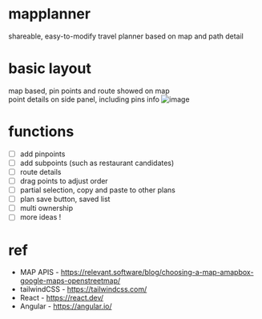 # mapplanner
shareable, easy-to-modify travel planner based on map and path detail

# basic layout
map based, pin points and route showed on map<br/>
point details on side panel, including pins info
![image](https://github.com/iven-yao/mapplanner/assets/25358966/80be0294-d41a-428e-856f-ecdf9cc34892)

# functions 
- [ ] add pinpoints
- [ ] add subpoints (such as restaurant candidates)
- [ ] route details
- [ ] drag points to adjust order
- [ ] partial selection, copy and paste to other plans
- [ ] plan save button, saved list
- [ ] multi ownership
- [ ] more ideas !

# ref
- MAP APIS - https://relevant.software/blog/choosing-a-map-amapbox-google-maps-openstreetmap/
- tailwindCSS - https://tailwindcss.com/
- React - https://react.dev/
- Angular - https://angular.io/
